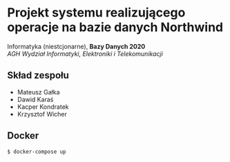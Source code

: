 # Projekt systemu realizującego operacje na bazie danych Northwind
Informatyka (niestcjonarne), **Bazy Danych 2020**<br/>
*AGH Wydział Informatyki, Elektroniki i Telekomunikacji*

## Skład zespołu
- Mateusz Gałka
- Dawid Karaś
- Kacper Kondratek
- Krzysztof Wicher


## Docker
```
$ docker-compose up
```
